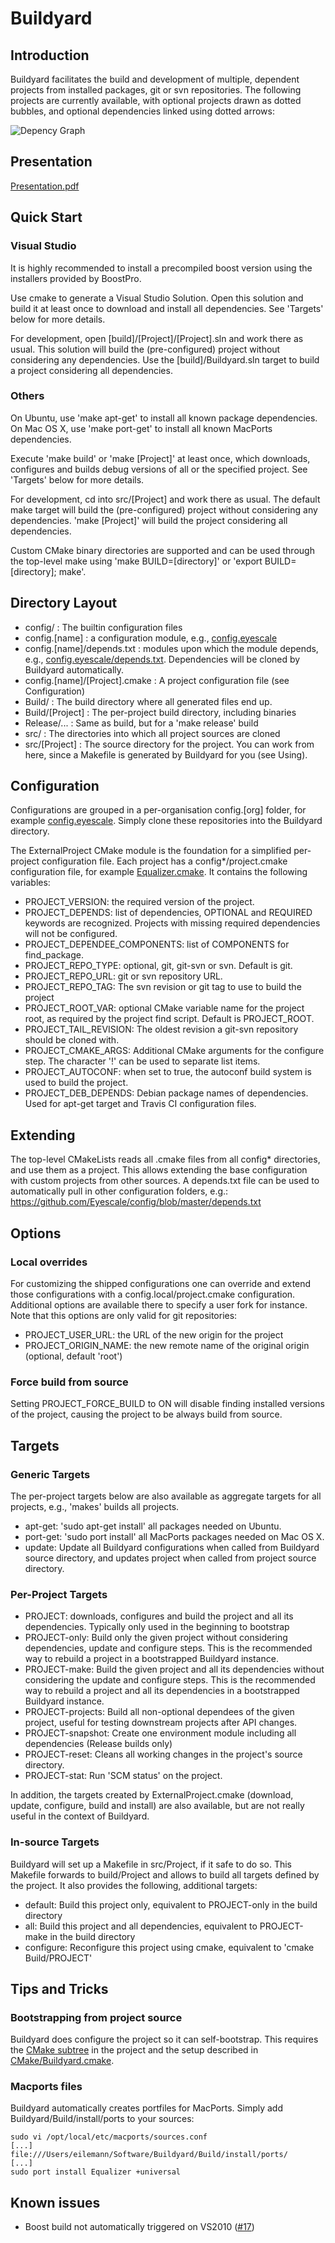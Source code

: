 # Buildyard

## Introduction

Buildyard facilitates the build and development of multiple, dependent
projects from installed packages, git or svn repositories. The following
projects are currently available, with optional projects drawn as
dotted bubbles, and optional dependencies linked using dotted arrows:

![Depency Graph](http://eyescale.github.com/images/all.png)

## Presentation

[Presentation.pdf](https://github.com/Eyescale/Buildyard/blob/master/doc/Presentation.pdf?raw=true)

## Quick Start

### Visual Studio

It is highly recommended to install a precompiled boost version using
the installers provided by BoostPro.

Use cmake to generate a Visual Studio Solution. Open this solution and
build it at least once to download and install all dependencies. See
'Targets' below for more details.

For development, open [build]/[Project]/[Project].sln and work there as
usual. This solution will build the (pre-configured) project without
considering any dependencies. Use the [build]/Buildyard.sln target to
build a project considering all dependencies.

### Others

On Ubuntu, use 'make apt-get' to install all known package
dependencies. On Mac OS X, use 'make port-get' to install all known
MacPorts dependencies.

Execute 'make build' or 'make [Project]' at least once, which downloads,
configures and builds debug versions of all or the specified project. See
'Targets' below for more details.

For development, cd into src/[Project] and work there as usual. The
default make target will build the (pre-configured) project without
considering any dependencies. 'make [Project]' will build the project
considering all dependencies.

Custom CMake binary directories are supported and can be used through
the top-level make using 'make BUILD=[directory]' or 'export
BUILD=[directory]; make'.

## Directory Layout

* config/ : The builtin configuration files
* config.[name] : a configuration module, e.g.,
  [config.eyescale](https://github.com/Eyescale/config)
* config.[name]/depends.txt : modules upon which the module
  depends, e.g.,
  [config.eyescale/depends.txt](https://github.com/Eyescale/config/blob/master/depends.txt).
  Dependencies will be cloned by Buildyard automatically.
* config.[name]/[Project].cmake : A project configuration file (see
  Configuration)
* Build/ : The build directory where all generated files end up.
* Build/[Project] : The per-project build directory, including binaries
* Release/... : Same as build, but for a 'make release' build
* src/ : The directories into which all project sources are cloned
* src/[Project] : The source directory for the project. You can work
  from here, since a Makefile is generated by Buildyard for you (see Using).

## Configuration

Configurations are grouped in a per-organisation config.[org] folder,
for example [config.eyescale](https://github.com/Eyescale/config).
Simply clone these repositories into the Buildyard directory.

The ExternalProject CMake module is the foundation for a simplified
per-project configuration file. Each project has a config*/project.cmake
configuration file, for example
[Equalizer.cmake](https://github.com/Eyescale/config/blob/master/Equalizer.cmake).
It contains the following variables:

* PROJECT\_VERSION: the required version of the project.
* PROJECT\_DEPENDS: list of dependencies, OPTIONAL and REQUIRED keywords
  are recognized. Projects with missing required dependencies will not
  be configured.
* PROJECT\_DEPENDEE\_COMPONENTS: list of COMPONENTS for find_package.
* PROJECT\_REPO\_TYPE: optional, git, git-svn or svn. Default is git.
* PROJECT\_REPO\_URL: git or svn repository URL.
* PROJECT\_REPO\_TAG: The svn revision or git tag to use to build the project
* PROJECT\_ROOT\_VAR: optional CMake variable name for the project root,
  as required by the project find script. Default is PROJECT\_ROOT.
* PROJECT\_TAIL\_REVISION: The oldest revision a git-svn repository should
  be cloned with.
* PROJECT\_CMAKE\_ARGS: Additional CMake arguments for the configure
  step. The character '!' can be used to separate list items.
* PROJECT\_AUTOCONF: when set to true, the autoconf build system is used to
  build the project.
* PROJECT\_DEB\_DEPENDS: Debian package names of dependencies. Used for
  apt-get target and Travis CI configuration files.

## Extending

The top-level CMakeLists reads all .cmake files from all config*
directories, and use them as a project. This allows extending the base
configuration with custom projects from other sources. A depends.txt
file can be used to automatically pull in other configuration folders,
e.g.: https://github.com/Eyescale/config/blob/master/depends.txt


## Options
### Local overrides

For customizing the shipped configurations one can override and extend
those configurations with a config.local/project.cmake
configuration. Additional options are available there to specify a user
fork for instance. Note that this options are only valid for git
repositories:

* PROJECT\_USER\_URL: the URL of the new origin for the project
* PROJECT\_ORIGIN\_NAME: the new remote name of the original origin
  (optional, default 'root')

### Force build from source

Setting PROJECT\_FORCE\_BUILD to ON will disable finding installed versions
of the project, causing the project to be always build from source.

## Targets

### Generic Targets

The per-project targets below are also available as aggregate targets
for all projects, e.g., 'makes' builds all projects.

* apt-get: 'sudo apt-get install' all packages needed on Ubuntu.
* port-get: 'sudo port install' all MacPorts packages needed on Mac OS X.
* update: Update all Buildyard configurations when called from Buildyard
  source directory, and updates project when called from project source
  directory.

### Per-Project Targets

* PROJECT: downloads, configures and build the project and all its
  dependencies. Typically only used in the beginning to bootstrap
* PROJECT-only: Build only the given project without considering
  dependencies, update and configure steps. This is the recommended way
  to rebuild a project in a bootstrapped Buildyard instance.
* PROJECT-make: Build the given project and all its dependencies without
  considering the update and configure steps. This is the recommended
  way to rebuild a project and all its dependencies in a bootstrapped
  Buildyard instance.
* PROJECT-projects: Build all non-optional dependees of the given project,
  useful for testing downstream projects after API changes.
* PROJECT-snapshot: Create one environment module including all
  dependencies (Release builds only)
* PROJECT-reset: Cleans all working changes in the project's source directory.
* PROJECT-stat: Run 'SCM status' on the project.

In addition, the targets created by ExternalProject.cmake (download,
update, configure, build and install) are also available, but are not
really useful in the context of Buildyard.

### In-source Targets

Buildyard will set up a Makefile in src/Project, if it safe to do
so. This Makefile forwards to build/Project and allows to build all
targets defined by the project. It also provides the following,
additional targets:

* default: Build this project only, equivalent to PROJECT-only in the
  build directory
* all: Build this project and all dependencies, equivalent to
  PROJECT-make in the build directory
* configure: Reconfigure this project using cmake, equivalent to 'cmake
  Build/PROJECT'


## Tips and Tricks

### Bootstrapping from project source

Buildyard does configure the project so it can self-bootstrap. This
requires the
[CMake subtree](https://github.com/Eyescale/CMake/blob/master/README.md)
in the project and the setup described in
[CMake/Buildyard.cmake](https://github.com/Eyescale/CMake/blob/master/README.md).

### Macports files

Buildyard automatically creates portfiles for MacPorts. Simply add
Buildyard/Build/install/ports to your sources:

```
sudo vi /opt/local/etc/macports/sources.conf
[...]
file:///Users/eilemann/Software/Buildyard/Build/install/ports/
[...]
sudo port install Equalizer +universal
```

## Known issues

* Boost build not automatically triggered on VS2010
([#17](https://github.com/Eyescale/Buildyard/issues/17))
